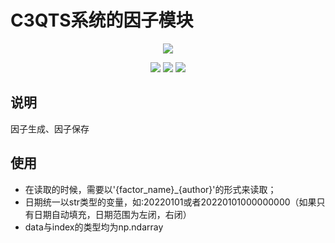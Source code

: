 #  C3QTS系统的因子模块
<p align="center">
  <img src ="https://gitee.com/ccc-quantitative-team/img/raw/master/C3QTS%20%E4%B8%BBLOGO%20800x600.png"/>
</p>

<p align="center">
    <img src ="https://img.shields.io/badge/version-0.0.1-blueviolet.svg"/>
    <img src ="https://img.shields.io/badge/platform-windows|linux|macos-yellow.svg"/>
    <img src ="https://img.shields.io/badge/python-3.9-blue.svg" />
</p>

## 说明
因子生成、因子保存
## 使用
- 在读取的时候，需要以'{factor_name}_{author}'的形式来读取；
- 日期统一以str类型的变量，如:20220101或者20220101000000000（如果只有日期自动填充，日期范围为左闭，右闭）
- data与index的类型均为np.ndarray
